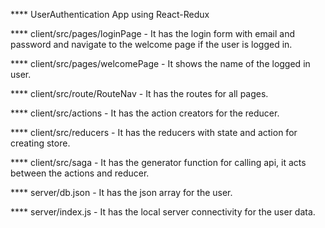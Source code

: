 **** UserAuthentication App using React-Redux

**** client/src/pages/loginPage - It has the login form with email and password and navigate to the welcome page if the user is logged in.

**** client/src/pages/welcomePage - It shows the name of the logged in user.

**** client/src/route/RouteNav - It has the routes for all pages.

**** client/src/actions - It has the action creators for the reducer.

**** client/src/reducers - It has the reducers with state and action for creating store.

**** client/src/saga - It has the generator function for calling api, it acts between the actions and reducer.

**** server/db.json - It has the json array for the user.

**** server/index.js - It has the local server connectivity for the user data.